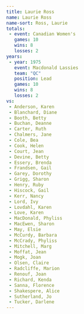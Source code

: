 ```yaml
---
title: Laurie Ross
name: Laurie Ross
name-sort: Ross, Laurie
totals:
 - event: Canadian Women's
   games: 10
   wins: 8
   losses: 2
years:
 - year: 1975
   event: Macdonald Lassies
   team: "QC"
   position: Lead
   games: 10
   wins: 8
   losses: 2
vs:
 - Anderson, Karen
 - Blanchard, Diane
 - Booth, Betty
 - Buchan, Deanne
 - Carter, Ruth
 - Chalmers, Jane
 - Cole, Bea
 - Cook, Helen
 - Court, Jean
 - Devine, Betty
 - Essery, Brenda
 - Frandsen, Gail
 - Garey, Dorothy
 - Grigg, Sharon
 - Henry, Ruby
 - Hiscock, Gail
 - Kerr, Nancy
 - Lord, Ivy
 - Lovdahl, Karen
 - Love, Karen
 - MacDonald, Phyliss
 - MacEwen, Sharon
 - May, Elsie
 - McCurdy, Barbara
 - McCrady, Phyliss
 - Mitchell, Marg
 - Moffat, Jean
 - Mogk, Joan
 - Olsen, Claire
 - Radcliffe, Marion
 - Renouf, Joan
 - Richard, Kenda
 - Sanna, Florence
 - Shakespere, Alice
 - Sutherland, Jo
 - Tucker, Darlene
---
```


